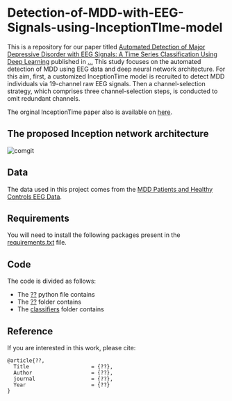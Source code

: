 # Detection-of-MDD-with-EEG-Signals-using-InceptionTIme-model
This is a repository for our paper titled [Automated Detection of Major Depressive Disorder with EEG Signals: A Time Series Classification Using Deep Learning](https://) published in [...](https://)
This study focuses on the automated detection of MDD using EEG data and deep neural network architecture. For this aim, first, a customized InceptionTime model is recruited to detect MDD individuals via 19-channel raw EEG signals. Then a channel-selection strategy, which comprises three channel-selection steps,  is conducted to omit redundant channels.

The orginal InceptionTime paper also is available on [here](https://arxiv.org/pdf/1909.04939.pdf). 


## The proposed Inception network architecture
![comgit](https://user-images.githubusercontent.com/96019816/162617323-416d4fec-b6ad-4a6e-afba-396e6b837392.jpg)

## Data
The data used in this project comes from the [MDD Patients and Healthy Controls EEG Data](https://figshare.com/articles/dataset/EEG_Data_New/4244171). 


## Requirements
You will need to install the following packages present in the [requirements.txt](https://github.com/AlirezaRafiei9/Detection-of-MDD-with-EEG-Signals-using-InceptionTIme-model/blob/master/requirements.txt) file. 

## Code
The code is divided as follows: 
* The [??](https://github.com/AlirezaRafiei9/Detection-of-MDD-with-EEG-Signals-using-InceptionTIme-model/blob/master/main.py) python file contains
* The [??](https://github.com/AlirezaRafiei9/Detection-of-MDD-with-EEG-Signals-using-InceptionTIme-model/tree/master/utils) folder contains 
* The [classifiers](https://github.com/AlirezaRafiei9/Detection-of-MDD-with-EEG-Signals-using-InceptionTIme-model/tree/master/classifiers) folder contains 


## Reference

If you are interested in this work, please cite:

```
@article{??,
  Title                    = {??},
  Author                   = {??},
  journal                  = {??},
  Year                     = {??}
}
```
